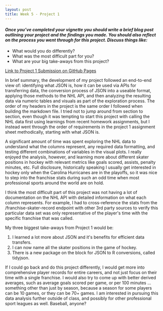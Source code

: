 ```yaml
---
layout: post
title: Week 5 - Project 1
---
```


#### _Once you’ve completed your vignette you should write a brief blog post outlining your project and the findings you made. You should also reflect on the process you went through for this project. Discuss things like:_
- What would you do differently?  
- What was the most difficult part for you?  
- What are your big take-aways from this project?  

[Link to Project 1 Submission on GitHub Pages](https://bsugg.github.io/Project1/)

In brief summary, the development of my project followed an end-to-end view of: identifying what JSON is, how it can be used via APIs for transferring data, the conversion process of JSON into a useable format, applying those methods to the NHL API, and then analyzing the resulting data via numeric tables and visuals as part of the exploration process. The order of my headers in the project is the same order I followed when building the markdown file. I tried not to jump around from section to section, even though it was tempting to start this project with calling the NHL data first using learnings from recent homework assignments, but I instead went through the order of requirements in the project 1 assignment sheet methodically, starting with what JSON is.

A significant amount of time was spent exploring the NHL data to understand what the columns represent, any required data formatting, and testing different combinations of variables in the visual plots. I really enjoyed the analysis, however, and learning more about different skater positions in hockey with relevant metrics like goals scored, assists, penalty minutes, etc. Full disclosure, historically speaking I usually get interested in hockey only when the Carolina Hurricanes are in the playoffs, so it was nice to step into the franchise stats during such an odd time when most professional sports around the world are on hold.

I think the most difficult part of this project was not having a lot of documentation on the NHL API with detailed information on what each column represents. For example, I had to cross-reference the stats from the /franchise-skater-record endpoint with other 3rd party sources to verify this particular data set was only representative of the player's time with the specific franchise that was called.

My three biggest take-aways from Project 1 would be:  
1) I learned a lot more about JSON and it's benefits for efficient data transfers.  
2) I can now name all the skater positions in the game of hockey.  
3) There is a new package on the block for JSON to R conversions, called tidyjson.

If I could go back and do this project differently, I would get more into comprehensive player records for entire careers, and not just focus on their time with a single franchise. I would also try to come up with better derived averages, such as average goals scored per game, or per 100 minutes ... something other than just by season, because a season for some players can be 10 games, or they can be 70+ games. I am interested in pursuing this data analysis further outside of class, and possibly for other professional sport leagues as well. Baseball, anyone?

